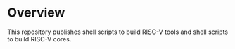 # Overview
This repository publishes shell scripts to build RISC-V tools and shell scripts to build RISC-V cores.
